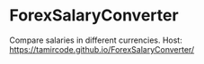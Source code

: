 # ForexSalaryConverter
Compare salaries in different currencies.
Host: https://tamircode.github.io/ForexSalaryConverter/
